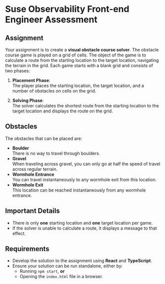 # Suse Observability Front-end Engineer Assessment

## Assignment

Your assignment is to create a **visual obstacle course solver**. The obstacle course game is played on a grid of cells. The object of the game is to calculate a route from the starting location to the target location, navigating the terrain in the grid. Each game starts with a blank grid and consists of two phases:

1. **Placement Phase**:  
   The player places the starting location, the target location, and a number of obstacles on cells on the grid.

2. **Solving Phase**:  
   The solver calculates the shortest route from the starting location to the target location and displays the route on the grid.

## Obstacles

The obstacles that can be placed are:

- **Boulder**  
  There is no way to travel through boulders.
- **Gravel**  
  When traveling across gravel, you can only go at half the speed of travel across regular terrain.
- **Wormhole Entrance**  
  You can travel instantaneously to any wormhole exit from this location.
- **Wormhole Exit**  
  This location can be reached instantaneously from any wormhole entrance.

## Important Details

- There is only **one** starting location and **one** target location per game.
- If the solver is unable to calculate a route, it displays a message to that effect.

## Requirements

- Develop the solution to the assignment using **React** and **TypeScript**.
- Ensure your solution can be run standalone, either by:
  - Running `npm start`, **or**
  - Opening the `index.html` file in a browser.
